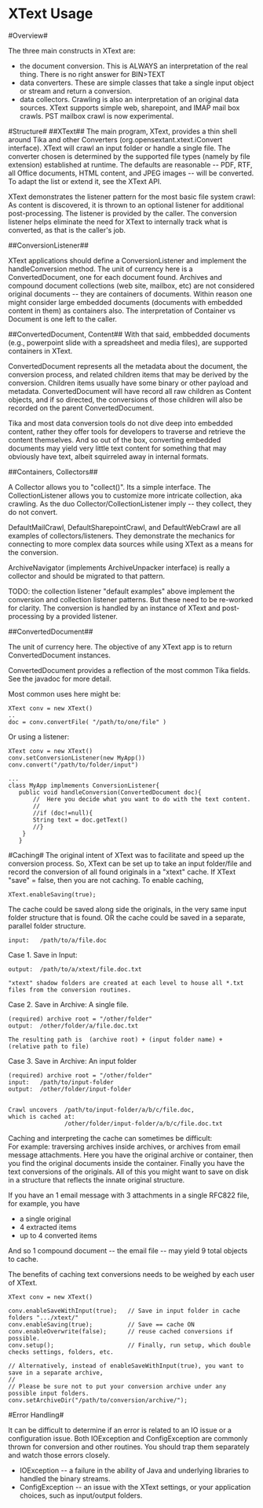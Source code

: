 XText Usage
===========

#Overview#

The three main constructs in XText are:

- the document conversion.  This is ALWAYS an interpretation of the real thing. There is no right answer for BIN>TEXT
- data converters.  These are simple classes that take a single input object or stream and return a conversion.
- data collectors. Crawling is also an interpretation of an original data sources.  XText supports simple web, 
  sharepoint, and IMAP mail box crawls. PST mailbox crawl is now experimental.
  

#Structure#
##XText##
The main program, XText, provides a thin shell around Tika and other Converters (org.opensextant.xtext.iConvert interface).
XText will crawl an input folder or handle a single file.  The converter chosen is determined by the supported file
types (namely by file extension) established at runtime.  The defaults are reasonable -- PDF, RTF, all Office documents, 
HTML content, and JPEG images -- will be converted.  To adapt the list or extend it, see the XText API.

XText demonstrates the listener pattern for the most basic file system crawl:  As content is discovered, it is thrown to 
an optional listener for additional post-processing.  The listener is provided by the caller.  The conversion listener 
helps eliminate the need for XText to internally track what is converted, as that is the caller's job.

##ConversionListener##

XText applications should define a ConversionListener and implement the handleConversion method.
The unit of currency here is a ConvertedDocument, one for each document found.  Archives and compound 
document collections (web site, mailbox, etc) are not considered original documents -- they are 
containers of documents.  Within reason one might consider large embedded documents (documents 
with embedded content in them) as containers also. The interpretation of Container vs Document is one 
left to the caller.

##ConvertedDocument, Content##
With that said,  embbedded documents (e.g., powerpoint slide with a spreadsheet and media files), are supported
containers in XText.

ConvertedDocument represents all the metadata about the document, the conversion process, and related children items
that may be derived by the conversion.   Children items usually have some binary or other payload and metadata.
ConvertedDocument will have record all raw children as Content objects, and if so directed, the conversions of
those children will also be recorded on the parent  ConvertedDocument.

Tika and most data conversion tools do not dive deep into embedded content, rather they offer tools for 
developers to traverse and retrieve the content themselves.  And so out of the box, converting embedded
documents may yield very little text content for something that may obviously have text, albeit squirreled 
away in internal formats.

##Containers, Collectors##

A Collector allows you to "collect()".  Its a simple interface.
The CollectionListener allows you to customize more intricate collection, aka crawling. 
As the duo Collector/CollectionListener imply -- they collect, they do not convert.

DefaultMailCrawl, DefaultSharepointCrawl, and DefaultWebCrawl  are all examples of collectors/listeners.
They demonstrate the mechanics for connecting to more complex data sources while using XText as a means
for the conversion. 

ArchiveNavigator (implements ArchiveUnpacker interface) is really a collector and should be migrated
to that pattern.

TODO: the collection listener "default examples" above implement the conversion and collection listener patterns.
But these need to be re-worked for clarity.  The conversion is handled by an instance of XText and post-processing by a provided listener. 




##ConvertedDocument##

The unit of currency here. The objective of any XText app is to return ConvertedDocument instances.

ConvertedDocument provides a reflection of the most common Tika fields. 
See the javadoc  for more detail.   

Most common uses here might be:

    XText conv = new XText()
    ..
    doc = conv.convertFile( "/path/to/one/file" )
    
Or  using a listener:

    XText conv = new XText()
    conv.setConversionListener(new MyApp())
    conv.convert("/path/to/folder/input")
    
    ...
    class MyApp implmements ConversionListener{
       public void handleConversion(ConvertedDocument doc){
           //  Here you decide what you want to do with the text content.
           // 
           //if (doc!=null){
           String text = doc.getText()
           //}
        }
       }    
       
       
#Caching#
The original intent of XText was to facilitate and speed up the conversion process.
So, XText can be set up to take an input folder/file and record the conversion 
of all found originals in a "xtext" cache.    If XText "save" = false, then you are not caching. 
To enable caching, 

    XText.enableSaving(true);

The cache could be saved along side the originals, in the very same input folder structure that is found.
OR the cache could be saved in a separate, parallel folder structure.

    input:   /path/to/a/file.doc

 Case 1.  Save in Input:
 
    output:  /path/to/a/xtext/file.doc.txt
    
    "xtext" shadow folders are created at each level to house all *.txt files from the conversion routines.
    
Case 2.  Save in Archive:  A single file.

    (required) archive root = "/other/folder"
    output:  /other/folder/a/file.doc.txt
    
    The resulting path is  (archive root) + (input folder name) + (relative path to file)
    

Case 3.  Save in  Archive: An input folder

    (required) archive root = "/other/folder"     
    input:   /path/to/input-folder
    output:  /other/folder/input-folder
    
    
    Crawl uncovers  /path/to/input-folder/a/b/c/file.doc,  
    which is cached at:
                    /other/folder/input-folder/a/b/c/file.doc.txt
    
    

Caching and interpreting the cache can sometimes be difficult:  
For example: traversing archives inside archives, or archives from email message attachments.
Here you have the original archive or container, then you find the original documents inside the container.
Finally you have the text conversions of the originals.
All of this you might want to save on disk in a structure that reflects the innate original structure.

If you have an 1 email message with 3 attachments in a single RFC822 file, for example, you have 

* a single original
* 4 extracted items
* up to 4 converted items

And so 1 compound document -- the email file -- may yield 9 total objects to cache.

The benefits of caching text conversions needs to be weighed by each user of XText.

    XText conv = new XText()

    conv.enableSaveWithInput(true);   // Save in input folder in cache folders ".../xtext/"
    conv.enableSaving(true);          // Save == cache ON    
    conv.enableOverwrite(false);      // reuse cached conversions if possible.
    conv.setup();                     // Finally, run setup, which double checks settings, folders, etc.
   
    // Alternatively, instead of enableSaveWithInput(true), you want to save in a separate archive,
    //
    // Please be sure not to put your conversion archive under any possible input folders.   
    conv.setArchiveDir("/path/to/conversion/archive/");

   
#Error Handling#

It can be difficult to determine if an error is related to an IO issue or a configuration issue.  Both IOException and ConfigException 
are commonly thrown for conversion and other routines.  You should trap them separately and watch those errors closely.

* IOException -- a failure in the ability of Java and underlying libraries to handled the binary streams.
* ConfigException -- an issue with the XText settings, or your application choices, such as input/output folders.
